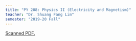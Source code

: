 ```yaml
---
title: "PY 208: Physics II (Electricity and Magnetism)"
teacher: "Dr. Shuang Fang Lim"
semester: "2019-20 Fall"
---
```


[Scanned PDF.](scan.pdf)
